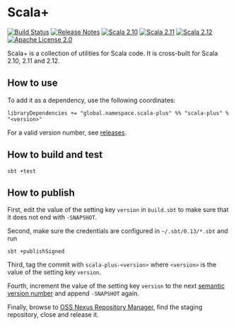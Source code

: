 # Scala+

[![Build Status](https://travis-ci.org/christian-schlichtherle/scala-plus.svg?branch=master)](https://travis-ci.org/christian-schlichtherle/scala-plus)
[![Release Notes](https://img.shields.io/github/release/christian-schlichtherle/scala-plus.svg?maxAge=3600)](https://github.com/christian-schlichtherle/scala-plus/releases)
[![Scala 2.10](https://img.shields.io/maven-central/v/global.namespace.scala-plus/scala-plus_2.10.svg?label=Scala%202.10&maxAge=3600)](https://search.maven.org/#search%7Cga%7C1%7Cg%3A%22global.namespace.scala-plus%22%20AND%20a%3A%22scala-plus_2.10%22)
[![Scala 2.11](https://img.shields.io/maven-central/v/global.namespace.scala-plus/scala-plus_2.11.svg?label=Scala%202.11&maxAge=3600)](https://search.maven.org/#search%7Cga%7C1%7Cg%3A%22global.namespace.scala-plus%22%20AND%20a%3A%22scala-plus_2.11%22)
[![Scala 2.12](https://img.shields.io/maven-central/v/global.namespace.scala-plus/scala-plus_2.12.svg?label=Scala%202.12&maxAge=3600)](https://search.maven.org/#search%7Cga%7C1%7Cg%3A%22global.namespace.scala-plus%22%20AND%20a%3A%22scala-plus_2.12%22)
[![Apache License 2.0](https://img.shields.io/github/license/christian-schlichtherle/neuron-di.svg?maxAge=3600)](https://www.apache.org/licenses/LICENSE-2.0)

Scala+ is a collection of utilities for Scala code.
It is cross-built for Scala 2.10, 2.11 and 2.12.

## How to use

To add it as a dependency, use the following coordinates:

    libraryDependencies += "global.namespace.scala-plus" %% "scala-plus" % "<version>"

For a valid version number, see [releases](releases).

## How to build and test

    sbt +test
    
## How to publish

First, edit the value of the setting key `version` in `build.sbt` to make sure that it does not end with `-SNAPSHOT`.

Second, make sure the credentials are configured in `~/.sbt/0.13/*.sbt` and run

    sbt +publishSigned

Third, tag the commit with `scala-plus-<version>` where `<version>` is the value of the setting key `version`.

Fourth, increment the value of the setting key `version` to the next [semantic version number](https://semver.org) and 
append `-SNAPSHOT` again.

Finally, browse to [OSS Nexus Repository Manager](https://oss.sonatype.org/#stagingRepositories), find the staging 
repository, close and release it.
